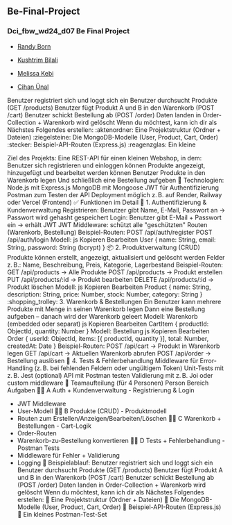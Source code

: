 ## Be-Final-Project

### Dci_fbw_wd24_d07 Be Final Project

- [Randy Born](https://github.com/RandyBorn)

- [Kushtrim Bilali](https://github.com/Kushtrim2024)

- [Melissa Kebi](https://github.com/MelissaKebi)

- [Cihan Ünal](https://github.com/CihanUnall)

Benutzer registriert sich und loggt sich ein
Benutzer durchsucht Produkte (GET /products)
Benutzer fügt Produkt A und B in den Warenkorb (POST /cart)
Benutzer schickt Bestellung ab (POST /order)
Daten landen in Order-Collection + Warenkorb wird gelöscht
Wenn du möchtest, kann ich dir als Nächstes Folgendes erstellen:
:aktenordner: Eine Projektstruktur (Ordner + Dateien)
:ziegelsteine: Die MongoDB-Modelle (User, Product, Cart, Order)
:stecker: Beispiel-API-Routen (Express.js)
:reagenzglas: Ein kleine

Ziel des Projekts:
Eine REST-API für einen kleinen Webshop, in dem:
Benutzer sich registrieren und einloggen können
Produkte angezeigt, hinzugefügt und bearbeitet werden können
Benutzer Produkte in den Warenkorb legen
Und schließlich eine Bestellung aufgeben
:jigsaw: Technologien:
Node.js mit Express.js
MongoDB mit Mongoose
JWT für Authentifizierung
Postman zum Testen der API
Deployment möglich z. B. auf Render, Railway oder Vercel (Frontend)
:white_check_mark: Funktionen im Detail
:closed_lock_with_key: 1. Authentifizierung & Kundenverwaltung
Registrieren: Benutzer gibt Name, E-Mail, Passwort an → Passwort wird gehasht gespeichert
Login: Benutzer gibt E-Mail + Passwort ein → erhält JWT
JWT Middleware: schützt alle "geschützten" Routen (Warenkorb, Bestellung)
Beispiel-Routen:
POST /api/auth/register
POST /api/auth/login
Modell:
js
Kopieren
Bearbeiten
User {
name: String,
email: String,
password: String (bcrypt)
}
:package: 2. Produktverwaltung (CRUD)
Produkte können erstellt, angezeigt, aktualisiert und gelöscht werden
Felder z. B.: Name, Beschreibung, Preis, Kategorie, Lagerbestand
Beispiel-Routen:
GET /api/products → Alle Produkte
POST /api/products → Produkt erstellen
PUT /api/products/:id → Produkt bearbeiten
DELETE /api/products/:id → Produkt löschen
Modell:
js
Kopieren
Bearbeiten
Product {
name: String,
description: String,
price: Number,
stock: Number,
category: String
}
:shopping_trolley: 3. Warenkorb & Bestellungen
Ein Benutzer kann mehrere Produkte mit Menge in seinen Warenkorb legen
Dann eine Bestellung aufgeben – danach wird der Warenkorb geleert
Modell: Warenkorb (embedded oder separat)
js
Kopieren
Bearbeiten
CartItem {
productId: ObjectId,
quantity: Number
}
Modell: Bestellung
js
Kopieren
Bearbeiten
Order {
userId: ObjectId,
items: [{ productId, quantity }],
total: Number,
createdAt: Date
}
Beispiel-Routen:
POST /api/cart → Produkt in Warenkorb legen
GET /api/cart → Aktuellen Warenkorb abrufen
POST /api/order → Bestellung auslösen
:test_tube: 4. Tests & Fehlerbehandlung
Middleware für Error-Handling (z. B. bei fehlenden Feldern oder ungültigem Token)
Unit-Tests mit z. B. Jest (optional)
API mit Postman testen
Validierung mit z. B. Joi oder custom middleware
:busts_in_silhouette: Teamaufteilung (für 4 Personen)
Person Bereich Aufgaben
:technologist: A Auth + Kundenverwaltung - Registrierung & Login

- JWT Middleware
- User-Modell
  :technologist: B Produkte (CRUD) - Produktmodell
- Routen zum Erstellen/Anzeigen/Bearbeiten/Löschen
  :technologist: C Warenkorb + Bestellungen - Cart-Logik
- Order-Routen
- Warenkorb-zu-Bestellung konvertieren
  :technologist: D Tests + Fehlerbehandlung - Postman Tests
- Middleware für Fehler + Validierung
- Logging
  :repeat: Beispielablauf:
  Benutzer registriert sich und loggt sich ein
  Benutzer durchsucht Produkte (GET /products)
  Benutzer fügt Produkt A und B in den Warenkorb (POST /cart)
  Benutzer schickt Bestellung ab (POST /order)
  Daten landen in Order-Collection + Warenkorb wird gelöscht
  Wenn du möchtest, kann ich dir als Nächstes Folgendes erstellen:
  :file_folder: Eine Projektstruktur (Ordner + Dateien)
  :bricks: Die MongoDB-Modelle (User, Product, Cart, Order)
  :electric_plug: Beispiel-API-Routen (Express.js)
  :test_tube: Ein kleines Postman-Test-Set
